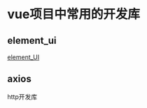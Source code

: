 # vue项目中常用的开发库


## element_ui

[element_UI](https://element.eleme.cn/2.13/#/zh-CN/component/drawer)


## axios

http开发库


